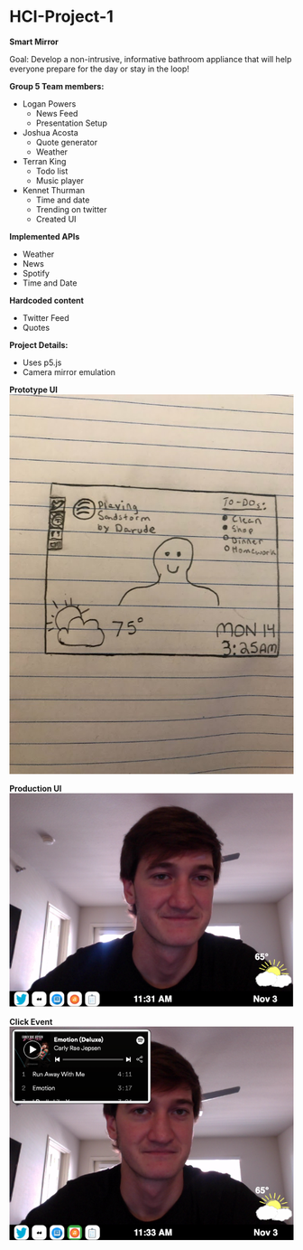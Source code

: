 # HCI-Project-1

**Smart Mirror**

Goal: Develop a non-intrusive, informative bathroom appliance that will help everyone prepare for the day or stay in the loop!

**Group 5 Team members:**
- Logan Powers
  - News Feed
  - Presentation Setup
- Joshua Acosta
  - Quote generator
  - Weather
- Terran King
  - Todo list
  - Music player
- Kennet Thurman
  - Time and date
  - Trending on twitter
  - Created UI

**Implemented APIs**
- Weather
- News
- Spotify
- Time and Date

**Hardcoded content**
- Twitter Feed
- Quotes


**Project Details:**
- Uses p5.js
- Camera mirror emulation








**Prototype UI**
![Interface](https://github.com/kennet22/HCI-Group-Project1/blob/master/interfaceV1.jpg?raw=true)

**Production UI**
![UI](https://github.com/kennet22/HCI-Group-Project1/blob/master/baseScreen.png?raw=true)

**Click Event**
![openMusic](https://github.com/kennet22/HCI-Group-Project1/blob/master/musicOpen.png?raw=true)
